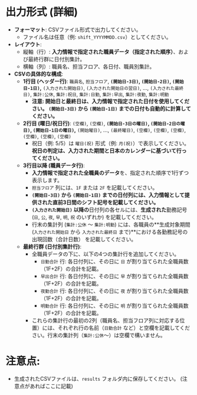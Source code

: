 # 出力形式 (詳細)
*   **フォーマット**: CSVファイル形式で出力してください。
    *   ファイル名は任意（例: `shift_YYYYMMDD.csv`）としてください。
*   **レイアウト**:
    *   縦軸（行）: **入力情報で指定された職員データ（指定された順序）**、および最終行群に日付別集計。
    *   横軸（列）: 職員名、担当フロア、各日付、職員別集計。
*   **CSVの具体的な構成**:
    *   **1行目 (ヘッダー行)**: `職員名`, `担当フロア`, **`(開始日-3日)`, `(開始日-2日)`, `(開始日-1日)`,** `(入力された開始日)`, `(入力された開始日の翌日)`, ..., `(入力された最終日)`, `集計:公休`, `集計:祝日`, `集計:日勤`, `集計:早出`, `集計:夜勤`, `集計:明勤`
        *   **注意: 開始日と最終日は、入力情報で指定された日付を使用してください。 `(開始日-3日)` から `(開始日-1日)` までの日付も自動的に計算してください。**
    *   **2行目 (曜日/祝日行)**: `(空欄)`, `(空欄)`, **`(開始日-3日の曜日)`, `(開始日-2日の曜日)`, `(開始日-1日の曜日)`,** `(開始曜日)`, ..., `(最終曜日)`, `(空欄)`, `(空欄)`, `(空欄)`, `(空欄)`, `(空欄)`, `(空欄)`
        *   祝日（例: 5/5）は `曜日(祝)` 形式（例: `月(祝)`）で表示してください。**祝日の判定は、入力された期間と日本のカレンダーに基づいて行ってください。**
    *   **3行目以降 (職員データ行)**:
        *   **入力情報で指定された全職員のデータ**を、指定された順序で1行ずつ表示します。
        *   `担当フロア` 列には、`1F` または `2F` を記載してください。
        *   **`(開始日-3日)` から `(開始日-1日)` までの日付列には、入力情報として提供された直前3日間のシフト記号を記載してください。**
        *   **`(入力された開始日)` 以降の**日付列の各セルには、**生成された**勤務記号 (`日`, `公`, `夜`, `早`, `明`, `祝` のいずれか) を記載してください。
        *   行末の集計列 (`集計:公休` ～ `集計:明勤`) には、各職員の**生成対象期間 (`入力された開始日` から `入力された最終日` まで)**における各勤務記号の出現回数（合計日数） を記載してください。
    *   **最終行群 (日付別集計行)**:
        *   全職員データの下に、以下の4つの集計行を追加してください。
            *   `日勤合計` 行: 各日付列に、その日に `日` が割り当てられた全職員数（1F+2F）の合計を記載。
            *   `早出合計` 行: 各日付列に、その日に `早` が割り当てられた全職員数（1F+2F）の合計を記載。
            *   `夜勤合計` 行: 各日付列に、その日に `夜` が割り当てられた全職員数（1F+2F）の合計を記載。
            *   `明勤合計` 行: 各日付列に、その日に `明` が割り当てられた全職員数（1F+2F）の合計を記載。
        *   これらの集計行の最初の2列（職員名、担当フロア列に対応する位置）には、それぞれ行の名前（`日勤合計` など）と空欄を記載してください。行末の集計列（`集計:公休`～）は空欄で構いません。

# 注意点:
*   生成されたCSVファイルは、`results` フォルダ内に保存してください。
(注意点があればここに記載) 
